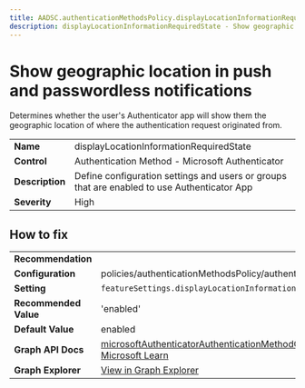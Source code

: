 ```yaml
---
title: AADSC.authenticationMethodsPolicy.displayLocationInformationRequiredState
description: displayLocationInformationRequiredState - Show geographic location in push and passwordless notifications
---
```


# Show geographic location in push and passwordless notifications

Determines whether the user's Authenticator app will show them the geographic location of where the authentication request originated from.

| | |
|-|-|
| **Name** | displayLocationInformationRequiredState |
| **Control** | Authentication Method - Microsoft Authenticator |
| **Description** | Define configuration settings and users or groups that are enabled to use Authenticator App |
| **Severity** | High |

## How to fix
| | |
|-|-|
| **Recommendation** |  |
| **Configuration** | policies/authenticationMethodsPolicy/authenticationMethodConfigurations('MicrosoftAuthenticator') |
| **Setting** | `featureSettings.displayLocationInformationRequiredState.state` |
| **Recommended Value** | 'enabled' |
| **Default Value** | enabled |
| **Graph API Docs** | [microsoftAuthenticatorAuthenticationMethodConfiguration resource type - Microsoft Graph v1.0 - Microsoft Learn](https://learn.microsoft.com/en-us/graph/api/resources/microsoftauthenticatorauthenticationmethodconfiguration) |
| **Graph Explorer** | [View in Graph Explorer](https://developer.microsoft.com/en-us/graph/graph-explorer?request=policies/authenticationMethodsPolicy/authenticationMethodConfigurations('MicrosoftAuthenticator')&method=GET&version=beta&GraphUrl=https://graph.microsoft.com) |



